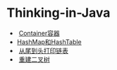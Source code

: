 #  Thinking-in-Java
-  [Container容器](https://github.com/superwqc/Thinking-in-java/blob/master/Interview/Container)  
-  [HashMap和HashTable](https://github.com/superwqc/Thinking-in-java/blob/master/Interview/HashMap%E5%92%8CHashTable)
-  [从尾到头打印链表](https://github.com/superwqc/Coding-Interviews/blob/master/Src/%E4%BB%8E%E5%B0%BE%E5%88%B0%E5%A4%B4%E6%89%93%E5%8D%B0%E9%93%BE%E8%A1%A8)     
-  [重建二叉树](https://github.com/superwqc/Coding-Interviews/blob/master/Src/%E9%87%8D%E5%BB%BA%E4%BA%8C%E5%8F%89%E6%A0%91)
